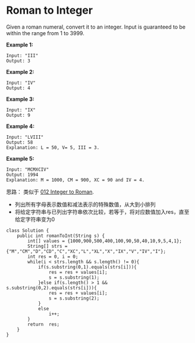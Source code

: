 # Roman to Integer

Given a roman numeral, convert it to an integer. Input is guaranteed to be within the range from 1 to 3999.

**Example 1:**
```
Input: "III"
Output: 3
```
**Example 2:**
```
Input: "IV"
Output: 4
```
**Example 3:**
```
Input: "IX"
Output: 9
```
**Example 4:**
```
Input: "LVIII"
Output: 58
Explanation: L = 50, V= 5, III = 3.
```
**Example 5:**
```
Input: "MCMXCIV"
Output: 1994
Explanation: M = 1000, CM = 900, XC = 90 and IV = 4.
```
思路： 类似于 [012 Integer to Roman](https://github.com/ZequnSong/Leetcode/blob/master/012IntegertoRoman.md).
* 列出所有字母表示数值和减法表示的特殊数值，从大到小排列
* 将给定字符串与已列出字符串依次比较，若等于，将对应数值加入res，直至给定字符串变为0
```
class Solution {
    public int romanToInt(String s) {
        int[] values = {1000,900,500,400,100,90,50,40,10,9,5,4,1};
        String[] strs = {"M","CM","D","CD","C","XC","L","XL","X","IX","V","IV","I"}; 
        int res = 0, i = 0;
        while(i < strs.length && s.length() != 0){
            if(s.substring(0,1).equals(strs[i])){
                res = res + values[i];
                s = s.substring(1);
            }else if(s.length() > 1 && s.substring(0,2).equals(strs[i])){
                res = res + values[i];
                s = s.substring(2);
            }
            else 
                i++;
        }
        return  res;      
    }
}
```
